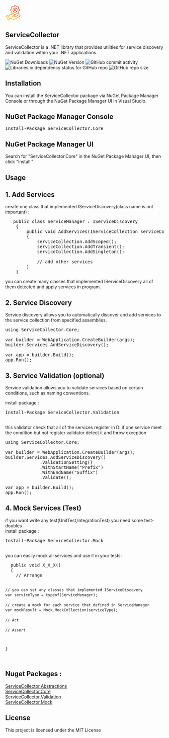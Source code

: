 <img alt="ServiceCollector" src="https://github.com/Ershad95/ServiceCollector/blob/master/ServiceCollector.Core/icon.png" style='Width:50px'/>

## ServiceCollector
ServiceCollector is a .NET library that provides utilities for service discovery and validation within your .NET applications.

<img  alt="NuGet Downloads" src="https://img.shields.io/nuget/dt/ServiceCollector.Core" /> <img alt="NuGet Version" src="https://img.shields.io/nuget/v/ServiceCollector.Core" /> <img alt="GitHub commit activity" src="https://img.shields.io/github/commit-activity/m/ershad95/ServiceCollector" /> <img alt="Libraries.io dependency status for GitHub repo" src="https://img.shields.io/librariesio/github/ershad95/ServiceCollector" /> <img alt="GitHub repo size" src="https://img.shields.io/github/repo-size/ershad95/ServiceCollector" />


## Installation
You can install the ServiceCollector package via NuGet Package Manager Console or through the NuGet Package Manager UI in Visual Studio.

## NuGet Package Manager Console
<pre>Install-Package ServiceCollector.Core</pre>
## NuGet Package Manager UI
Search for "ServiceCollector.Core" in the NuGet Package Manager UI, then click "Install."

## Usage

## 1. Add Services
create one class that implemented IServiceDiscovery(class name is not important) :

<pre>
   public class ServiceManager : IServiceDiscovery
    {
        public void AddServices(IServiceCollection serviceCollection)
        {
            serviceCollection.AddScoped<TransactionService>();
            serviceCollection.AddTransient<TransactionService>();
            serviceCollection.AddSingleton<TransactionService>();
              
            // add other services
        }
    }
</pre>
you can create many classes that implemented IServiceDiscovery all of them detected and apply services in program.

## 2. Service Discovery
Service discovery allows you to automatically discover and add services to the service collection from specified assemblies.
<pre>
using ServiceCollector.Core;

var builder = WebApplication.CreateBuilder(args);
builder.Services.AddServiceDiscovery();

var app = builder.Build();
app.Run();
</pre>

## 3. Service Validation (optional)
Service validation allows you to validate services based on certain conditions, such as naming conventions.

install package :
<pre>Install-Package ServiceCollector.Validation</pre>
<br>
this validator check that all of the services register in DI,if one service meet the condition but not register validator detect it and throw exception

<pre>
using ServiceCollector.Core;

var builder = WebApplication.CreateBuilder(args);
builder.Services.AddServiceDiscovery()
             .ValidationSetting()
             .WithStartName("Prefix")
             .WithEndName("Suffix")
             .Validate();

var app = builder.Build();
app.Run();
</pre>

## 4. Mock Services (Test)
if you want write any test(UnitTest,IntegrationTest) you need some test-doubles
<br>
install package :
<pre>Install-Package ServiceCollector.Mock</pre>
<br>
you can easily mock all services and use it in your tests:
<pre>
  public void X_X_X()
  {
    // Arrange
  
    // you can set any classes that implemented IServiceDiscovery
    var serviceType = typeof(ServiceManager); 

    // create a mock for each service that defined in ServiceManager
    var mockResult = Mock.MockCollection(serviceType);
  
    // Act
  
    // Assert
  }
  
</pre>


## Nuget Packages : 
<a href="https://www.nuget.org/packages/ServiceCollector.Abstractions/">ServiceCollector.Abstractions</a>
<br>
<a href="https://www.nuget.org/packages/ServiceCollector.Core/">ServiceCollector.Core</a>
<br>
<a href="https://www.nuget.org/packages/ServiceCollector.Validation/">ServiceCollector.Validation</a>
<br>
<a href="https://www.nuget.org/packages/ServiceCollector.Mock/">ServiceCollector.Mock</a>

## License
This project is licensed under the MIT License
